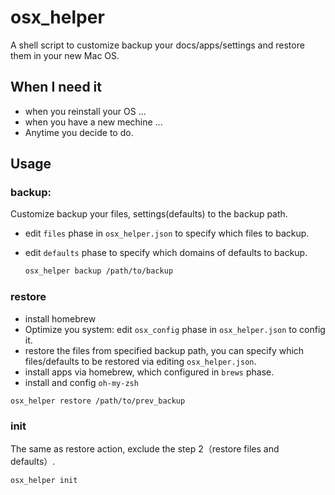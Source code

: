 # osx_helper

A shell script to customize backup your docs/apps/settings and restore them in your new Mac OS.

## When I need it

* when you reinstall your OS ...
* when you have a new mechine ... 
* Anytime you decide to do.

## Usage

### backup:

Customize backup your files, settings(defaults) to the backup path. 

* edit `files` phase in `osx_helper.json` to specify which files to backup.
* edit `defaults` phase  to specify which domains of defaults to backup.

    ```bash
    osx_helper backup /path/to/backup
    ```
### restore

* install homebrew
* Optimize you system: edit `osx_config` phase  in `osx_helper.json` to config it.
* restore the files from specified backup path,  you can specify which files/defaults to be restored via editing `osx_helper.json`.
* install apps via homebrew,  which configured in `brews` phase.
* install and config `oh-my-zsh` 

```
osx_helper restore /path/to/prev_backup
```

### init

The same as restore action,  exclude the step 2（restore files and defaults）.

```
osx_helper init
```

